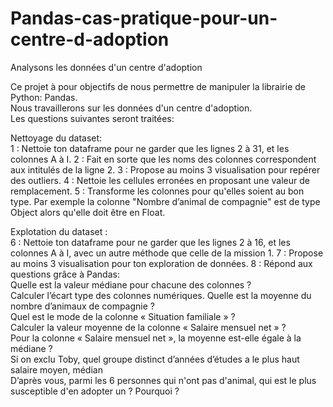 # Pandas-cas-pratique-pour-un-centre-d-adoption
Analysons les données d'un centre d'adoption

Ce projet à pour objectifs de nous permettre de manipuler la librairie de Python: Pandas.  
Nous travaillerons sur les données d'un centre d'adoption.  
Les questions suivantes seront traitées:  
  
Nettoyage du dataset:   
1 : Nettoie ton dataframe pour ne garder que les lignes 2 à 31, et les colonnes A à I. 
2 : Fait en sorte que les noms des colonnes correspondent aux intitulés de la ligne 2. 
3 : Propose au moins 3 visualisation pour repérer des outliers. 
4 : Nettoie les cellules erronées en proposant une valeur de remplacement. 
5 : Transforme les colonnes pour qu'elles soient au bon type. Par exemple la colonne "Nombre d’animal de compagnie" est de type Object alors qu'elle doit être en Float.    

Explotation du dataset :  
6 : Nettoie ton dataframe pour ne garder que les lignes 2 à 16, et les colonnes A à I, avec un autre méthode que celle de la mission 1. 
7 : Propose au moins 3 visualisation pour ton exploration de données. 
8 : Répond aux questions grâce à Pandas:  
Quelle est la valeur médiane pour chacune des colonnes ?  
Calculer l’écart type des colonnes numériques. 
Quelle est la moyenne du nombre d’animaux de compagnie ?  
Quel est le mode de la colonne « Situation familiale » ?  
Calculer la valeur moyenne de la colonne « Salaire mensuel net » ?  
Pour la colonne « Salaire mensuel net », la moyenne est-elle égale à la médiane ?  
Si on exclu Toby, quel groupe distinct d’années d’études a le plus haut salaire moyen, médian   
D’après vous, parmi les 6 personnes qui n'ont pas d'animal, qui est le plus susceptible d'en adopter un ? Pourquoi ?



